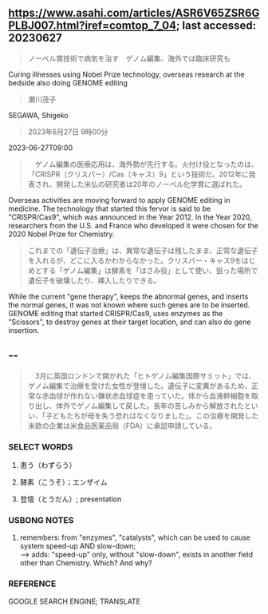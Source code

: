 ## https://www.asahi.com/articles/ASR6V65ZSR6GPLBJ007.html?iref=comtop_7_04; last accessed: 20230627

> ノーベル賞技術で病気を治す　ゲノム編集、海外では臨床研究も

Curing illnesses using Nobel Prize technology,  overseas research at the bedside also doing GENOME editing

> 瀬川茂子

SEGAWA, Shigeko

> 2023年6月27日 9時00分

2023-06-27T09:00

>　ゲノム編集の医療応用は、海外勢が先行する。火付け役となったのは、「CRISPR（クリスパー）/Cas（キャス）9」という技術だ。2012年に発表され、開発した米仏の研究者は20年のノーベル化学賞に選ばれた。

Overseas activities are moving forward to apply GENOME editing in medicine. The technology that started this fervor is said to be "CRISPR/Cas9", which was announced in the Year 2012. In the Year 2020, researchers from the U.S. and France who developed it were chosen for the 2020 Nobel Prize for Chemistry. 

> これまでの「遺伝子治療」は、異常な遺伝子は残したまま、正常な遺伝子を入れるが、どこに入るかわからなかった。クリスパー・キャス9をはじめとする「ゲノム編集」は酵素を「はさみ役」として使い、狙った場所で遺伝子を破壊したり、挿入したりできる。

While the current "gene therapy", keeps the abnormal genes, and inserts the normal genes, it was not known where such genes are to be inserted. GENOME editing that started CRISPR/Cas9, uses enzymes as the "Scissors", to destroy genes at their target location, and can also do gene insertion.

## --

>　3月に英国ロンドンで開かれた「ヒトゲノム編集国際サミット」では、ゲノム編集で治療を受けた女性が登壇した。遺伝子に変異があるため、正常な赤血球が作れない鎌状赤血球症を患っていた。体から血液幹細胞を取り出し、体外でゲノム編集して戻した。長年の苦しみから解放されたといい、「子どもたちが母を失う恐れはなくなりました」。この治療を開発した米欧の企業は米食品医薬品局（FDA）に承認申請している。

### SELECT WORDS

1) 患う（わずらう）

2) 酵素（こうそ）；エンザイム

3) 登壇（とうだん）; presentation

### USBONG NOTES

1) remembers: from "enzymes", "catalysts", which can be used to cause system speed-up AND slow-down;<br/> 
--> adds: "speed-up" only, without "slow-down", exists in another field other than Chemistry. Which? And why?

### REFERENCE

GOOGLE SEARCH ENGINE; TRANSLATE

